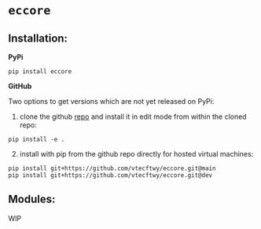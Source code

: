 `eccore`
================

<!-- WARNING: THIS FILE WAS AUTOGENERATED! DO NOT EDIT! -->

## Installation:

**PyPi**

`pip install eccore`

**GitHub**

Two options to get versions which are not yet released on PyPi:

1.  clone the github [repo](https://github.com/vtecftwy/eccore) and
    install it in edit mode from within the cloned repo:

<!-- -->

    pip install -e .

2.  install with pip from the github repo directly for hosted virtual
    machines:

<!-- -->

    pip install git+https://github.com/vtecftwy/eccore.git@main
    pip install git+https://github.com/vtecftwy/eccore.git@dev

## Modules:

WIP
